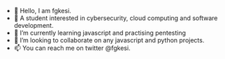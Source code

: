 - 👋 Hello, I am fgkesi.
- 👀 A student interested in cybersecurity, cloud computing and software development.
- 🌱 I’m currently learning javascript and practising pentesting
- 💞️ I’m looking to collaborate on any javascript and python projects.
- 📫 You can reach me on twitter @fgkesi. 

<!---
fgkesi/fgkesi is a ✨ special ✨ repository because its `README.md` (this file) appears on your GitHub profile.
You can click the Preview link to take a look at your changes.
--->
